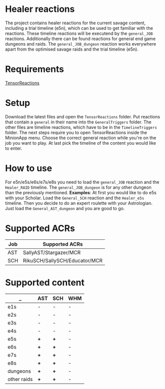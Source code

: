 # Healer reactions
The project contains healer reactions for the current savage content, including a trial timeline (e5n), which can be used to get familiar with the reactions. These timeline reactions will be executend by the `general_JOB` reactions.
Additionally there can be found reactions for general end game dungeons and raids. The `general_JOB_dungeon` reaction works everywhere apart from the optimised savage raids and the trial timeline (e5n).

# Requirements
[TensorReactions](http://wiki.mmominion.com/doku.php?id=tensorreactions)

# Setup
Download the latest files and open the `TensorReactions` folder. Put reactions that contain a `general` in their name into the `GeneralTriggers` folder. The other files are timeline reactions, which have to be in the `TimelineTriggers` folder.
The next steps require you to open TensorReactions inside the MinionApp menu. Choose the correct general reaction while you're on the job you want to play. At last pick the timeline of the content you would like to enter.

# How to use
For e5n/e5s/e6s/e7s/e8s you need to load the `general_JOB` reaction and the `Healer_RAID` timeline. The `general_JOB_dungeon` is for any other dungeon than the previously mentioned.
**Examples**:
At first you would like to do e5s with your Scholar. Load the `General_SCH` reaction and the `Healer_e5s` timeline. Then you decide to do an expert roulette with your Astrologian. Just load the `General_AST_dungeon` and you are good to go.

# Supported ACRs
**Job** | **Supported ACRs**
------------ | -------------
AST|SallyAST/Stargazer/MCR
SCH|RikuSCH/SallySCH/Educator/MCR

# Supported content
**_** | **AST** | **SCH** | **WHM**
------------ | ------------- | ------------- | -------------
e1s | - | - | - 
e2s | - | - | - 
e3s | - | - | - 
e4s | - | - | - 
e5s | **+** | **+** | - 
e6s | **+** | **+** | - 
e7s | **+** | **+** | - 
e8s | **+** | **+** | - 
dungeons | **+** | **+** | - 
other raids | **+** | **+** | - 
